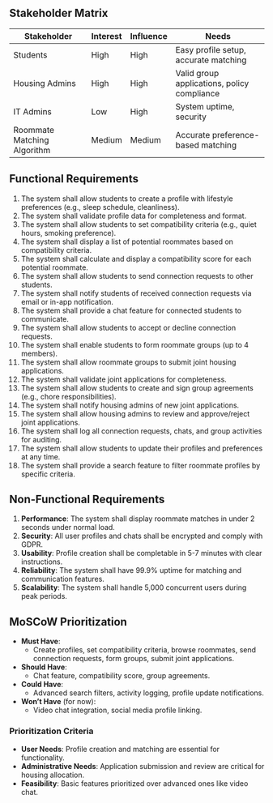 ## Stakeholder Matrix
| Stakeholder                | Interest | Influence | Needs                                   |
|----------------------------|----------|-----------|-----------------------------------------|
| Students                   | High     | High      | Easy profile setup, accurate matching   |
| Housing Admins             | High     | High      | Valid group applications, policy compliance |
| IT Admins                  | Low      | High      | System uptime, security                |
| Roommate Matching Algorithm| Medium   | Medium    | Accurate preference-based matching     |



## Functional Requirements
1. The system shall allow students to create a profile with lifestyle preferences (e.g., sleep schedule, cleanliness).
2. The system shall validate profile data for completeness and format.
3. The system shall allow students to set compatibility criteria (e.g., quiet hours, smoking preference).
4. The system shall display a list of potential roommates based on compatibility criteria.
5. The system shall calculate and display a compatibility score for each potential roommate.
6. The system shall allow students to send connection requests to other students.
7. The system shall notify students of received connection requests via email or in-app notification.
8. The system shall provide a chat feature for connected students to communicate.
9. The system shall allow students to accept or decline connection requests.
10. The system shall enable students to form roommate groups (up to 4 members).
11. The system shall allow roommate groups to submit joint housing applications.
12. The system shall validate joint applications for completeness.
13. The system shall allow students to create and sign group agreements (e.g., chore responsibilities).
14. The system shall notify housing admins of new joint applications.
15. The system shall allow housing admins to review and approve/reject joint applications.
16. The system shall log all connection requests, chats, and group activities for auditing.
17. The system shall allow students to update their profiles and preferences at any time.
18. The system shall provide a search feature to filter roommate profiles by specific criteria.

## Non-Functional Requirements
1. **Performance**: The system shall display roommate matches in under 2 seconds under normal load.
2. **Security**: All user profiles and chats shall be encrypted and comply with GDPR.
3. **Usability**: Profile creation shall be completable in 5-7 minutes with clear instructions.
4. **Reliability**: The system shall have 99.9% uptime for matching and communication features.
5. **Scalability**: The system shall handle 5,000 concurrent users during peak periods.


## MoSCoW Prioritization
- **Must Have**:
  - Create profiles, set compatibility criteria, browse roommates, send connection requests, form groups, submit joint applications.
- **Should Have**:
  - Chat feature, compatibility score, group agreements.
- **Could Have**:
  - Advanced search filters, activity logging, profile update notifications.
- **Won’t Have** (for now):
  - Video chat integration, social media profile linking.

### Prioritization Criteria
- **User Needs**: Profile creation and matching are essential for functionality.
- **Administrative Needs**: Application submission and review are critical for housing allocation.
- **Feasibility**: Basic features prioritized over advanced ones like video chat.
